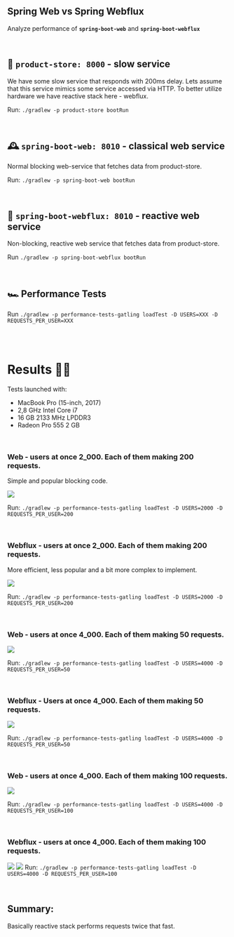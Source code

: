 ## Spring Web vs Spring Webflux
Analyze performance of <b>`spring-boot-web`</b> and <b>`spring-boot-webflux`</b>

<br>

## 🏬 `product-store: 8000` - slow service

We have some slow service that responds with 200ms delay. Lets assume that this service mimics some service accessed via HTTP. To better utilize hardware we have reactive stack here - webflux.

Run: `./gradlew -p product-store bootRun`

<br>

## 🕰 `spring-boot-web: 8010` - classical web service 

Normal blocking web-service that fetches data from product-store.

Run: `./gradlew -p spring-boot-web bootRun`

<br>

## 🧬 `spring-boot-webflux: 8010` - reactive web service 

Non-blocking, reactive web service that fetches data from product-store.

Run `./gradlew -p spring-boot-webflux bootRun`

<br>

## 🏎 Performance Tests

Run `./gradlew -p performance-tests-gatling loadTest -D USERS=XXX -D REQUESTS_PER_USER=XXX`

<br>
<br>

# Results 👩‍🔬

Tests launched with: 
* MacBook Pro (15-inch, 2017)
* 2,8 GHz Intel Core i7
* 16 GB 2133 MHz LPDDR3
* Radeon Pro 555 2 GB

<br>

### Web - users at once 2_000. Each of them making 200 requests.

Simple and popular blocking code.

![](https://github.com/braintelligencePL/playgrounds/blob/master/images/web-vs-webflux/web_2000users_200reqPerUser.png)

Run: `./gradlew -p performance-tests-gatling loadTest -D USERS=2000 -D REQUESTS_PER_USER=200`

<br>

### Webflux - users at once 2_000. Each of them making 200 requests.

More efficient, less popular and a bit more complex to implement.

![](https://github.com/braintelligencePL/playgrounds/blob/master/images/web-vs-webflux/webflux_2000users_200reqPerUser.png)

Run: `./gradlew -p performance-tests-gatling loadTest -D USERS=2000 -D REQUESTS_PER_USER=200`

<br>

### Web - users at once 4_000. Each of them making 50 requests.

![](https://github.com/braintelligencePL/playgrounds/blob/master/images/web-vs-webflux/web_4000users_50reqPerUser.png)

Run: `./gradlew -p performance-tests-gatling loadTest -D USERS=4000 -D REQUESTS_PER_USER=50`

<br> 

### Webflux - Users at once 4_000. Each of them making 50 requests.

![](https://github.com/braintelligencePL/playgrounds/blob/master/images/web-vs-webflux/webflux_4000users_50reqPerUser2.png)

Run: `./gradlew -p performance-tests-gatling loadTest -D USERS=4000 -D REQUESTS_PER_USER=50`

<br>

### Web - users at once 4_000. Each of them making 100 requests.

![](https://github.com/braintelligencePL/playgrounds/blob/master/images/web-vs-webflux/web_4000users_100reqPerUser.png)

Run: `./gradlew -p performance-tests-gatling loadTest -D USERS=4000 -D REQUESTS_PER_USER=100`

<br> 

### Webflux - users at once 4_000. Each of them making 100 requests.

![](https://github.com/braintelligencePL/playgrounds/blob/master/images/web-vs-webflux/webflux_4000users_100reqPerUser.png)
![](https://github.com/braintelligencePL/playgrounds/blob/master/images/Screenshot%202019-08-11%20at%2011.40.11.png)
Run: `./gradlew -p performance-tests-gatling loadTest -D USERS=4000 -D REQUESTS_PER_USER=100`

<br> 

## Summary: 

Basically reactive stack performs requests twice that fast.
